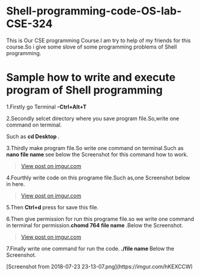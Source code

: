 # Shell-programming-code-OS-lab-CSE-324
This is Our CSE programming Course.I am try to help of my friends for this course.So i give some slove of some programming problems of Shell programming.
# Sample how to write and execute program of Shell programming
1.Firstly go Terminal <b> -Ctrl+Alt+T </b>
<p>2.Secondly selcet directory where you save program file.So,write one command on terminal.</p>
Such as <b> cd Desktop </b>.
<p>3.Thirdly make program file.So write one command on terminal.Such as <b> nano file name </b> see below the Screenshot for this command how to work.</p>
<blockquote class="imgur-embed-pub" lang="en" data-id="pDfcxDg"><a href="//imgur.com/pDfcxDg">View post on imgur.com</a></blockquote><script async src="//s.imgur.com/min/embed.js" charset="utf-8"></script>
<p>4.Fourthly write code on this programe file.Such as,one Screenshot below in here.</p>
<blockquote class="imgur-embed-pub" lang="en" data-id="hKEXCCW"><a href="//imgur.com/hKEXCCW">View post on imgur.com</a></blockquote><script async src="//s.imgur.com/min/embed.js" charset="utf-8"></script>
<p>5.Then <b> Ctrl+d </b> press for save this file.</p>
<p>6.Then give permission for run this programe file.so we write one command in terminal for permission.<b>chomd 764 file name </b>.Below the Screenshot.</p>
<blockquote class="imgur-embed-pub" lang="en" data-id="pDfcxDg"><a href="//imgur.com/pDfcxDg">View post on imgur.com</a></blockquote><script async src="//s.imgur.com/min/embed.js" charset="utf-8"></script>
<p>7.Finally write one command for run the code.<b> ./file name </b>Below the Screenshot.</p>
[Screenshot from 2018-07-23 23-13-07.png](https://imgur.com/hKEXCCW)
